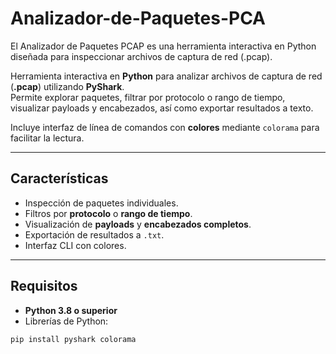 # Analizador-de-Paquetes-PCA
El Analizador de Paquetes PCAP es una herramienta interactiva en Python diseñada para inspeccionar archivos de captura de red (.pcap). 

Herramienta interactiva en **Python** para analizar archivos de captura de red (**.pcap**) utilizando **PyShark**.  
Permite explorar paquetes, filtrar por protocolo o rango de tiempo, visualizar payloads y encabezados, así como exportar resultados a texto.  

Incluye interfaz de línea de comandos con **colores** mediante `colorama` para facilitar la lectura.

---

## Características
- Inspección de paquetes individuales.  
- Filtros por **protocolo** o **rango de tiempo**.  
- Visualización de **payloads** y **encabezados completos**.  
- Exportación de resultados a `.txt`.  
- Interfaz CLI con colores.  

---

## Requisitos
- **Python 3.8 o superior**
- Librerías de Python:  

```bash
pip install pyshark colorama
